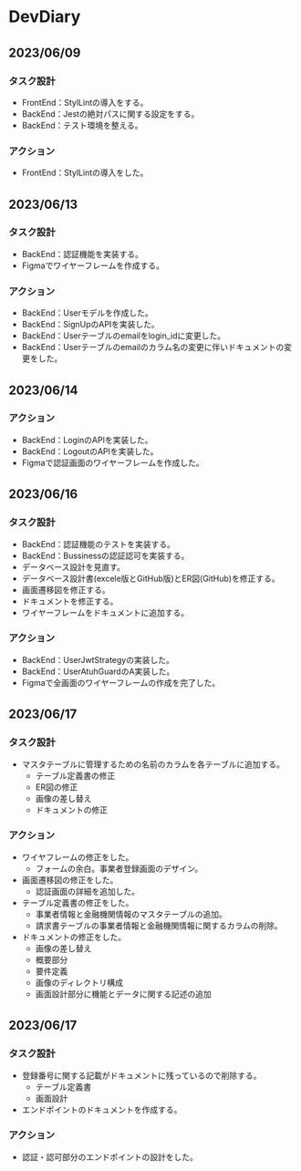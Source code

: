 # DevDiary

## 2023/06/09　　
### タスク設計  
- FrontEnd：StylLintの導入をする。
- BackEnd：Jestの絶対パスに関する設定をする。
- BackEnd：テスト環境を整える。

### アクション
- FrontEnd：StylLintの導入をした。

## 2023/06/13　　
### タスク設計  
- BackEnd：認証機能を実装する。
- Figmaでワイヤーフレームを作成する。

### アクション
- BackEnd：Userモデルを作成した。
- BackEnd：SignUpのAPIを実装した。
- BackEnd：Userテーブルのemailをlogin_idに変更した。
- BackEnd：Userテーブルのemailのカラム名の変更に伴いドキュメントの変更をした。

## 2023/06/14　　
### アクション
- BackEnd：LoginのAPIを実装した。
- BackEnd：LogoutのAPIを実装した。
- Figmaで認証画面のワイヤーフレームを作成した。

## 2023/06/16  　
### タスク設計
- BackEnd：認証機能のテストを実装する。
- BackEnd：Bussinessの認証認可を実装する。
- データベース設計を見直す。
- データベース設計書(excele版とGitHub版)とER図(GitHub)を修正する。
- 画面遷移図を修正する。
- ドキュメントを修正する。
- ワイヤーフレームをドキュメントに追加する。

### アクション
- BackEnd：UserJwtStrategyの実装した。
- BackEnd：UserAtuhGuardのA実装した。
- Figmaで全画面のワイヤーフレームの作成を完了した。

## 2023/06/17  　
### タスク設計
- マスタテーブルに管理するための名前のカラムを各テーブルに追加する。
  - テーブル定義書の修正
  - ER図の修正
  - 画像の差し替え
  - ドキュメントの修正

### アクション
- ワイヤフレームの修正をした。
  - フォームの余白。事業者登録画面のデザイン。
- 画面遷移図の修正をした。
  - 認証画面の詳細を追加した。
- テーブル定義書の修正をした。
  - 事業者情報と金融機関情報のマスタテーブルの追加。
  - 請求書テーブルの事業者情報と金融機関情報に関するカラムの削除。
- ドキュメントの修正をした。
  - 画像の差し替え
  - 概要部分
  - 要件定義
  - 画像のディレクトリ構成
  - 画面設計部分に機能とデータに関する記述の追加

## 2023/06/17  　
### タスク設計
- 登録番号に関する記載がドキュメントに残っているので削除する。
  - テーブル定義書
  - 画面設計
- エンドポイントのドキュメントを作成する。

### アクション
- 認証・認可部分のエンドポイントの設計をした。